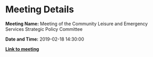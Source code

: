 # Meeting Details

**Meeting Name:** Meeting of the Community Leisure and Emergency Services Strategic Policy Committee

**Date and Time:** 2019-02-18 14:30:00

**<a href="https://www.limerick.ie/council/whats-on/meeting-community-leisure-and-emergency-services-strategic-policy-committee-1" target="_blank">Link to meeting</a>**
